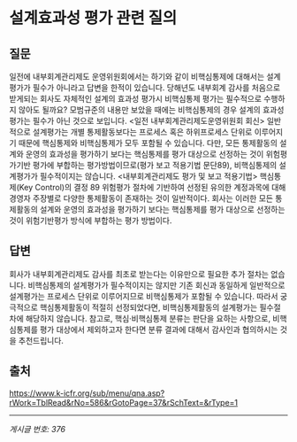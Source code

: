 # 설계효과성 평가 관련 질의

## 질문
일전에 내부회계관리제도 운영위원회에서는 하기와 같이 비핵심통제에 대해서는 설계평가가 필수가 아니라고 답변을 한적이 있습니다.
당해년도 내부회계 감사를 처음으로 받게되는 회사도 자체적인 설계의 효과성 평가시 비핵심통제 평가는 필수적으로 수행하지 않아도 될까요? 모범규준의 내용만 보았을 때에는 비핵심통제의 경우 설계의 효과성 평가는 필수가 아닌 것으로 보입니다.
<일전 내부회계관리제도운영위원회 회신>
일반적으로 설계평가는 개별 통제활동보다는 프로세스 혹은 하위프로세스 단위로 이루어지기 때문에 핵심통제와 비핵심통제가 모두 포함될 수 있습니다. 다만, 모든 통제활동의 설계와 운영의 효과성을 평가하기 보다는 핵심통제를 평가 대상으로 선정하는 것이 위험평가기반 평가에 부합하는 평가방법이므로(평가 보고 적용기법 문단89), 비핵심통제의 설계평가가 필수적이지는 않습니다.
<내부회계관리제도 평가 및 보고 적용기법>
핵심통제(Key Control)의 결정
89 위험평가 절차에 기반하여 선정된 유의한 계정과목에 대해 경영자 주장별로 다양한 통제활동이 존재하는 것이 일반적이다. 회사는 이러한 모든 통제활동의 설계와 운영의 효과성을 평가하기 보다는 핵심통제를 평가 대상으로 선정하는 것이 위험기반평가 방식에 부합하는 평가 방법이다.

## 답변
회사가 내부회계관리제도 감사를 최초로 받는다는 이유만으로 필요한 추가 절차는 없습니다.
비핵심통제의 설계평가가 필수적이지는 않지만 기존 회신과 동일하게 일반적으로 설계평가는 프로세스 단위로 이루어지므로 비핵심통제가 포함될 수 있습니다. 따라서 궁극적으로 핵심통제활동이 적절히 선정되었다면, 비핵심통제활동의 설계평가는 필수절차에 해당하지 않습니다.
참고로, 핵심·비핵심통제 분류는 판단을 요하는 사항으로, 비핵심통제를 평가 대상에서 제외하고자 한다면 분류 결과에 대해서 감사인과 협의하시는 것을 추천드립니다.

## 출처
https://www.k-icfr.org/sub/menu/qna.asp?rWork=TblRead&rNo=586&rGotoPage=37&rSchText=&rType=1

---
*게시글 번호: 376*

